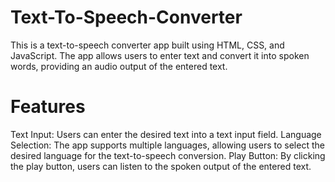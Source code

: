 # Text-To-Speech-Converter
This is a text-to-speech converter app built using HTML, CSS, and JavaScript. The app allows users to enter text and convert it into spoken words, providing an audio output of the entered text.

# Features

Text Input: Users can enter the desired text into a text input field.
Language Selection: The app supports multiple languages, allowing users to select the desired language for the text-to-speech conversion.
Play Button: By clicking the play button, users can listen to the spoken output of the entered text.

